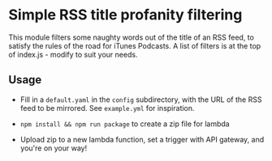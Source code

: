 # Simple RSS title profanity filtering

This module filters some naughty words out of the title of an RSS feed, to
satisfy the rules of the road for iTunes Podcasts. A list of filters is at the
top of index.js - modify to suit your needs.

## Usage

* Fill in a `default.yaml` in the `config` subdirectory, with the URL of the
  RSS feed to be mirrored. See `example.yml` for inspiration.

* `npm install && npm run package` to create a zip file for lambda

* Upload zip to a new lambda function, set a trigger with API gateway, and
  you're on your way!
